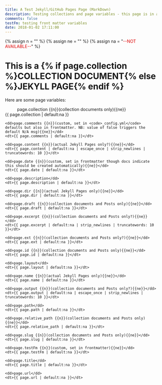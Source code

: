 ```yaml
---
title: A Test Jekyll/GitHub Pages Page (MarkDown)
description: Testing collections and page variables - this page is in a collection and is a markdown file
comments: false
testFm: testing front matter variables
date: 2018-01-02 17:11:00
---
```


{% assign n = "<span style='font-weight:normal;'>" %}
{% assign ne = "</span>" %}
{% assign na = "<span style='color:#dd0000;'>--NOT AVAILABLE--</span>" %}

<h1>This is a {% if page.collection %}COLLECTION DOCUMENT{% else %}JEKYLL PAGE{% endif %}</h1>

<p>Here are some page variables:</p>
<dl>
    <dd>page.collection {{n}}(collection documents only){{ne}}</dd>
    <dt>{{ page.collection | default:na }}</dt>

    <dd>page.comments {{n}}(custom, set in <code>_config.yml</code> defaults but also in frontmatter. NB: value of false triggers the default N/A msg){{ne}}</dd>
    <dt>{{ page.comments | default:na }}</dt>

    <dd>page.content {{n}}(actual Jekyll Pages only?){{ne}}</dd>
    <dt>{{ page.content | default:na | escape_once | strip_newlines | truncatewords: 10 }}</dt>

    <dd>page.date {{n}}(custom, set in frontmatter though docs indicate this should be created automatically){{ne}}</dd>
    <dt>{{ page.date | default:na }}</dt>

    <dd>page.description</dd>
    <dt>{{ page.description | default:na }}</dt>

    <dd>page.dir {{n}}(actual Jekyll Pages only){{ne}}</dd>
    <dt>{{ page.dir | default:na }}</dt>

    <dd>page.draft {{n}}(collection documents and Posts only){{ne}}</dd>
    <dt>{{ page.draft | default:na }}</dt>

    <dd>page.excerpt {{n}}(collection documents and Posts only?){{ne}}</dd>
    <dt>{{ page.excerpt | default:na | strip_newlines | truncatewords: 10 }}</dt>

    <dd>page.ext {{n}}(collection documents and Posts only?){{ne}}</dd>
    <dt>{{ page.ext | default:na }}</dt>

    <dd>page.id {{n}}(collection documents and Posts only){{ne}}</dd>
    <dt>{{ page.id | default:na }}</dt>

    <dd>page.layout</dd>
    <dt>{{ page.layout | default:na }}</dt>

    <dd>page.name {{n}}(actual Jekyll Pages only){{ne}}</dd>
    <dt>{{ page.name | default:na }}</dt>

    <dd>page.output {{n}}(collection documents and Posts only?){{ne}}</dd>
    <dt>{{ page.output | default:na | escape_once | strip_newlines | truncatewords: 10 }}</dt>

    <dd>page.path</dd>
    <dt>{{ page.path | default:na }}</dt>

    <dd>page.relative_path {{n}}(collection documents and Posts only){{ne}}</dd>
    <dt>{{ page.relative_path | default:na }}</dt>

    <dd>page.slug {{n}}(collection documents and Posts only){{ne}}</dd>
    <dt>{{ page.slug | default:na }}</dt>

    <dd>page.testFm {{n}}(custom, set in frontmatter){{ne}}</dd>
    <dt>{{ page.testFm | default:na }}</dt>

    <dd>page.title</dd>
    <dt>{{ page.title | default:na }}</dt>

    <dd>page.url</dd>
    <dt>{{ page.url | default:na }}</dt>

</dl>

<script>
    (function() {
        // Dump the page object to a JS variable - note we have to strip or escape the html
        var jk_page = {{ page | jsonify | strip_html }};
        console.log('--PAGE (jsonify)--', jk_page)
    })();
</script>

